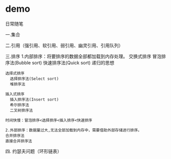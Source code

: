 # demo
日常随笔

一.集合

二.引用（强引用、软引用、弱引用、幽灵引用、引用队列）

三.排序
	1.内部排序：将要排序的数据全部都加载到内存处理。
    交换式排序
      冒泡排序法(Bubble sort)
      快速排序法(Quick sort)    递归的思想

    选择式排序
      选择排序法(Select sort)
      堆排序法
    
    插入式排序
      插入排序法(Insert sort)
      希尔排序法
      二叉树排序法

    时间快慢：冒泡排序<选择排序<插入排序<快速排序

	2.外部排序：数据量过大,无法全部加载到内存中，需要借助外部存储进行排序。
    合并排序法
    直接合并排序法
    
四. 约瑟夫问题（环形链表）
